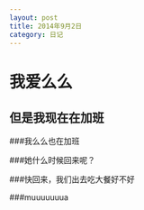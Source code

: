 ```yaml
---
layout: post
title: 2014年9月2日
category: 日记
---
```


我爱么么
===========

但是我现在在加班
---------

###我么么也在加班

###她什么时候回来呢？

###快回来，我们出去吃大餐好不好

###muuuuuuua